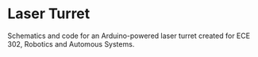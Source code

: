 # Laser Turret

Schematics and code for an Arduino-powered laser turret created for ECE 302, Robotics and Automous Systems.
